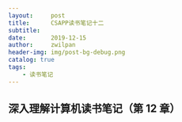 ```yaml
---
layout:     post
title:      CSAPP读书笔记十二
subtitle:   
date:       2019-12-15
author:     zwilpan
header-img: img/post-bg-debug.png
catalog: true
tags:
    - 读书笔记
---
```


## 深入理解计算机读书笔记（第 12 章）



